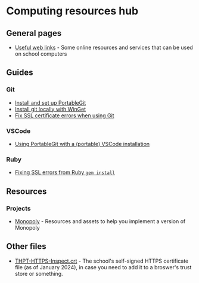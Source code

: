 # Computing resources hub

## General pages

- [Useful web links](/notebook/useful-links) - Some online resources and services that can be used on school computers

## Guides

### Git

- [Install and set up PortableGit](guides/git/set-up-git.md)
- [Install git locally with WinGet](guides/git/install-git-winget.md)
- [Fix SSL certificate errors when using Git](guides/git/disable-ssl.md)

### VSCode

- [Using PortableGit with a (portable) VSCode installation](guides/vscode/portable-git.md)

### Ruby

- [Fixing SSL errors from Ruby `gem install`](guides/ruby/fixing-ssl-errors.md)

## Resources

### Projects

- [Monopoly](/notebook/resources/monopoly) - Resources and assets to help you implement a version of Monopoly

## Other files

- [THPT-HTTPS-Inspect.crt](/notebook/resources/school-network/THPT-HTTPS-Inspect.crt) - The school's self-signed HTTPS certificate file (as of January 2024), in case you need to add it to a broswer's trust store or something.
